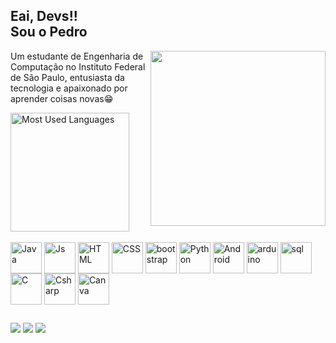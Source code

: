 
## Eai, Devs!!<br> Sou o Pedro

<img align="right" width="280px" src="https://cdn.discordapp.com/attachments/1055520531870392350/1110715631894007818/avatar_3.gif">

<a>Um estudante de Engenharia de Computação no Instituto Federal de São Paulo, entusiasta da
tecnologia e apaixonado por aprender coisas novas😁<a>

<img height="190rem" alt="Most Used Languages" src="https://github-readme-stats.vercel.app/api/top-langs/?username=Barriviera&locale=en&langs_count=8&layout=compact&title_color=E6EDF3&text_color=E6EDF3&bg_color=00000000&border_radius=15&border_color=00000000&size_weight=0.5&count_weight=0.5"/>

<div style="display: inline_block"><br>
  <img align="center" alt="Java" height="50" width="50" src="https://cdn.jsdelivr.net/gh/devicons/devicon/icons/java/java-original.svg">
  <img align="center" alt="Js" height="50" width="50" src="https://cdn.jsdelivr.net/gh/devicons/devicon/icons/javascript/javascript-original.svg">
  <img align="center" alt="HTML" height="50" width="50" src="https://cdn.jsdelivr.net/gh/devicons/devicon/icons/html5/html5-original.svg">
  <img align="center" alt="CSS" height="50" width="50" src="https://cdn.jsdelivr.net/gh/devicons/devicon/icons/css3/css3-original.svg">
  <img align="center" alt="bootstrap" height="50" width="50" src="https://cdn.jsdelivr.net/gh/devicons/devicon/icons/bootstrap/bootstrap-original.svg">
  <img align="center" alt="Python" height="50" width="50" src="https://cdn.jsdelivr.net/gh/devicons/devicon/icons/python/python-original.svg">
  <img align="center" alt="Android" height="50" width="50" src="https://cdn.jsdelivr.net/gh/devicons/devicon/icons/androidstudio/androidstudio-original.svg">
  <img align="center" alt="arduino" height="50" width="50" src="https://cdn.jsdelivr.net/gh/devicons/devicon/icons/arduino/arduino-original-wordmark.svg">
  <img align="center" alt="sql" height="50" width="50" src="https://cdn.jsdelivr.net/gh/devicons/devicon/icons/postgresql/postgresql-original.svg">
  <img align="center" alt="C" height="50" width="50" src="https://cdn.jsdelivr.net/gh/devicons/devicon/icons/c/c-original.svg">
  <img align="center" alt="Csharp" height="50" width="50" src="https://cdn.jsdelivr.net/gh/devicons/devicon/icons/csharp/csharp-original.svg">
  <img align="center" alt="Canva" height="50" width="50" src="https://cdn.jsdelivr.net/gh/devicons/devicon/icons/canva/canva-original.svg">
</div>

  ##
  
<div> 
 <a href="https://discordapp.com/users/336329335239737345/" target="_blank"><img src="https://img.shields.io/badge/Discord-7289DA?style=for-the-badge&logo=discord&logoColor=white" target="_blank"></a> 
  <a href = "mailto:pedrobarriviera@gmail.com"><img src="https://img.shields.io/badge/-Gmail-%23333?style=for-the-badge&logo=gmail&logoColor=white" target="_blank"></a>
  <a href="https://www.linkedin.com/in/pedro-barriviera-868550235" target="_blank"><img src="https://img.shields.io/badge/-LinkedIn-%230077B5?style=for-the-badge&logo=linkedin&logoColor=white" target="_blank"></a> 
  
</div>
